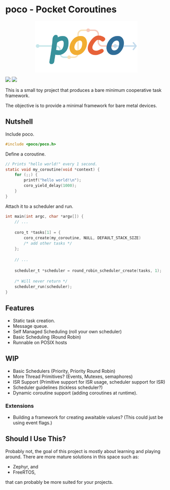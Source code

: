 <!-- 
SPDX-FileCopyrightText: Copyright contributors to the poco project.
SPDX-License-Identifier: MIT
-->
# poco - Pocket Coroutines

<img src="docs/_static/logo-transparent.svg" alt="poco" style="max-height:160px;margin-left: auto;margin-right: auto;display:block;"/>

[![](https://github.com/kenkaijie/poco/actions/workflows/ubuntu.yml/badge.svg)](https://github.com/kenkaijie/poco/actions/workflows/ubuntu.yml)
[![](https://readthedocs.org/projects/poco-coro/badge/?version=latest)](https://poco-coro.readthedocs.io/en/latest/)

This is a small toy project that produces a bare minimum cooperative task framework.

The objective is to provide a minimal framework for bare metal devices.

## Nutshell

Include poco.

```c
#include <poco/poco.h>
```

Define a coroutine.

```c
// Prints "hello world!" every 1 second.
static void my_coroutine(void *context) {
    for (;;) {
        printf("hello world!\n");
        coro_yield_delay(1000);
    }
}
```

Attach it to a scheduler and run.

```c
int main(int argc, char *argv[]) {
    // ...

    coro_t *tasks[1] = {
        coro_create(my_coroutine, NULL, DEFAULT_STACK_SIZE)
        /* add other tasks */
    };

    // ...

    scheduler_t *scheduler = round_robin_scheduler_create(tasks, 1);

    /* Will never return */
    scheduler_run(scheduler);
}
```

## Features

- Static task creation.
- Message queue.
- Self Managed Scheduling (roll your own scheduler)
- Basic Scheduling (Round Robin)
- Runnable on POSIX hosts

## WIP

- Basic Schedulers (Priority, Priority Round Robin)
- More Thread Primitives? (Events, Mutexes, semaphores)
- ISR Support (Primitive support for ISR usage, scheduler support for ISR)
- Scheduler guidelines (tickless scheduler?)
- Dynamic coroutine support (adding coroutines at runtime).

### Extensions

- Building a framework for creating awaitable values? (This could just be using event flags.)

## Should I Use This?

Probably not, the goal of this project is mostly about learning and playing around.
There are more mature solutions in this space such as:

- Zephyr, and
- FreeRTOS,

that can probably be more suited for your projects.
